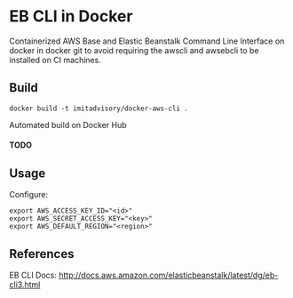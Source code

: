 # EB CLI in Docker

Containerized AWS Base and Elastic Beanstalk Command Line Interface on docker in docker git to avoid
requiring the awscli and awsebcli to be installed on CI machines.

## Build

```
docker build -t imitadvisory/docker-aws-cli .
```

Automated build on Docker Hub

#### TODO

## Usage

Configure:

```
export AWS_ACCESS_KEY_ID="<id>"
export AWS_SECRET_ACCESS_KEY="<key>"
export AWS_DEFAULT_REGION="<region>"
```


## References

EB CLI Docs: http://docs.aws.amazon.com/elasticbeanstalk/latest/dg/eb-cli3.html